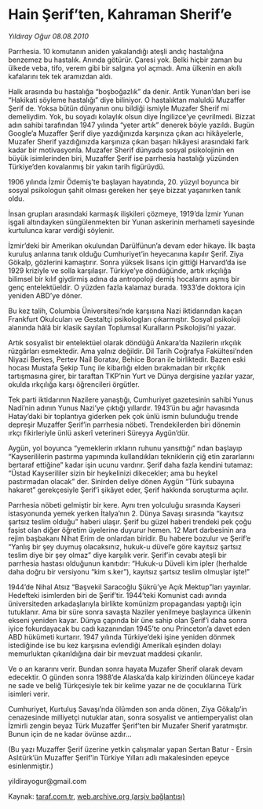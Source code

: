 # Hain Şerif’ten, Kahraman Sherif’e

*Yıldıray Oğur 08.08.2010*

<div class="yazi"><p>Parrhesia. 10 komutanın aniden yakalandığı ateşli andıç hastalığına benzemez bu hastalık. Anında götürür. Çaresi yok. Belki hiçbir zaman bu ülkede veba, tifo, verem gibi bir salgına yol açmadı. Ama ülkenin en akıllı kafalarını tek tek aramızdan aldı.</p>
<p>Halk arasında bu hastalığa “boşboğazlık” da denir. Antik Yunan’dan beri ise “Hakikati söyleme hastalığı” diye biliniyor. O hastalıktan maluldü Muzaffer Şerif de. Yoksa bütün dünyanın onu bildiği ismiyle Muzafer Sherif mi demeliydim. Yok, bu soyadı kolaylık olsun diye İngilizce’ye çevrilmedi. Bizzat adın sahibi tarafından 1947 yılında “yeter artık” denerek böyle yazıldı. Bugün Google’a Muzaffer Şerif diye yazdığınızda karşınıza çıkan acı hikâyelerle, Muzafer Sherif yazdığınızda karşınıza çıkan başarı hikâyesi arasındaki fark kadar bir motivasyonla. Muzafer Sherif dünyada sosyal psikolojinin en büyük isimlerinden biri, Muzaffer Şerif ise parrhesia hastalığı yüzünden Türkiye’den kovalanmış bir yakın tarih figürüydü.</p>
<p>1906 yılında İzmir Ödemiş’te başlayan hayatında, 20. yüzyıl boyunca bir sosyal psikologun şahit olması gereken her şeye bizzat yaşanırken tanık oldu.</p>
<p>İnsan grupları arasındaki karmaşık ilişkileri çözmeye, 1919’da İzmir Yunan işgali altındayken süngülenmekten bir Yunan askerinin merhameti sayesinde kurtulunca karar verdiği söylenir.</p>
<p>İzmir’deki bir Amerikan okulundan Darülfünun’a devam eder hikaye. İlk başta kuruluş anlarına tanık olduğu Cumhuriyet’in heyecanına kapılır Şerif. Ziya Gökalp, gözlerini kamaştırır. Sonra yüksek lisans için gittiği Harvard’da ise 1929 kriziyle ve solla karşılaşır. Türkiye’ye döndüğünde, artık ırkçılığa bilimsel bir kılıf giydirmiş adına da antropoloji demiş hocalarını aşmış bir genç entelektüeldir. O yüzden fazla kalamaz burada. 1933’de doktora için yeniden ABD’ye döner.</p>
<p>Bu kez talih, Columbia Üniversitesi’nde karşısına Nazi iktidarından kaçan Frankfurt Okulcuları ve Gestaltçi psikologları çıkarmıştır. Sosyal psikoloji alanında hâlâ bir klasik sayılan Toplumsal Kuralların Psikolojisi’ni yazar.</p>
<p>Artık sosyalist bir entelektüel olarak döndüğü Ankara’da Nazilerin ırkçılık rüzgârları esmektedir. Ama yalnız değildir. Dil Tarih Coğrafya Fakültesi’nden Niyazi Berkes, Pertev Nail Boratav, Behice Boran ile birliktedir. Bazen eski hocası Mustafa Şekip Tunç ile kibarlığı elden bırakmadan bir ırkçılık tartışmasına girer, bir taraftan TKP’nin Yurt ve Dünya dergisine yazılar yazar, okulda ırkçılığa karşı öğrencileri örgütler.</p>
<p>Tek parti iktidarının Nazilere yanaştığı, Cumhuriyet gazetesinin sahibi Yunus Nadi’nin adının Yunus Nazi’ye çıktığı yıllardır. 1943’ün bu ağır havasında Hatay’daki bir toplantıya giderken pek çok ünlü ismin bulunduğu trende depreşir Muzaffer Şerif’in parrhesia nöbeti. Trendekilerden biri dönemin ırkçı fikirleriyle ünlü askerî veterineri Süreyya Aygün’dür.</p>
<p>Aygün, yol boyunca “yemeklerin ırkların ruhunu yansıttığı” ndan başlayıp “Kayserililerin pastırma yapımında kullandıkları tekniklerin çiğ etin zararlarını bertaraf ettiğine” kadar işin ucunu vardırır. Şerif daha fazla kendini tutamaz: “Üstad Kayserililer sizin bir heykelinizi dikecekler; ama bu heykel pastırmadan olacak” der. Sinirden deliye dönen Aygün “Türk subayına hakaret” gerekçesiyle Şerif’i şikâyet eder, Şerif hakkında soruşturma açılır.</p>
<p>Parrhesia nöbeti gelmiştir bir kere. Aynı tren yolculuğu sırasında Kayseri istasyonunda yemek yerken İtalya’nın 2. Dünya Savaşı sırasında “kayıtsız şartsız teslim olduğu” haberi ulaşır. Şerif bu güzel haberi trendeki pek çoğu faşist olan diğer öğretim üyelerine duyurur hemen. 12 Mart darbesinin ara rejim başbakanı Nihat Erim de onlardan biridir. Bu habere bozulur ve Şerif’e “Yanlış bir şey duymuş olacaksınız, hukuk-u düvel’e göre kayıtsız şartsız teslim diye bir şey olmaz” diye karşılık verir. Şerif’in cevabı ateşli bir parrhesia hastası olduğunun kanıtıdır: “Hukuk-u Düveli kim ipler (herhalde daha doğru bir versiyonu “kim s.ker”), kayıtsız şartsız teslim olmuşlar işte!”</p>
<p>1944’de Nihal Atsız “Başvekil Saracoğlu Şükrü’ye Açık Mektup”ları yayınlar. Hedefteki isimlerden biri de Şerif’tir. 1944’teki Komunist cadı avında üniversiteden arkadaşlarıyla birlikte komünizm propagandası yaptığı için tutuklanır. Ama bir süre sonra savaşta Naziler yenilmeye başlayınca ülkenin ekseni yeniden kayar. Dünya çapında bir üne sahip olan Şerif’i daha sonra iyice fokurdayacak bu cadı kazanından 1945’te onu Princeton’a davet eden ABD hükümeti kurtarır. 1947 yılında Türkiye’deki işine yeniden dönmek istediğinde ise bu kez karşısına evlendiği Amerikalı eşinden dolayı memurluktan çıkarıldığına dair bir mevzuat maddesi çıkarılır.</p>
<p>Ve o an kararını verir. Bundan sonra hayata Muzafer Sherif olarak devam edecektir. O günden sonra 1988’de Alaska’da kalp kirizinden ölünceye kadar ne sade ve beliğ Türkçesiyle tek bir kelime yazar ne de çocuklarına Türk isimleri verir.</p>
<p>Cumhuriyet, Kurtuluş Savaşı’nda ölümden son anda dönen, Ziya Gökalp’in cenazesinde milliyetçi nutuklar atan, sonra sosyalist ve antiemperyalist olan İzmirli zengin beyaz Türk Muzaffer Şerif’ten bir Muzafer Sherif yaratmıştır. Bunun için de ne kadar övünse azdır...</p>
<p>(Bu yazı Muzaffer Şerif üzerine yetkin çalışmalar yapan Sertan Batur - Ersin Aslıtürk’ün Muzaffer Şerif’in Türkiye Yılları adlı makalesinden epeyce esinlenmiştir.)</p>
<p>yildirayogur@gmail.com</p></div>

Kaynak: [taraf.com.tr](http://www.taraf.com.tr:80/yildiray-ogur/makale-hain-serif-ten-kahraman-sherif-e.htm), [web.archive.org (arşiv bağlantısı)](http://web.archive.org/web/20100816142715/http://www.taraf.com.tr:80/yildiray-ogur/makale-hain-serif-ten-kahraman-sherif-e.htm)
